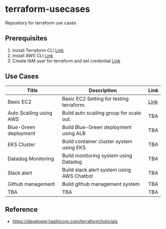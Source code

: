 # terraform-usecases
Repository for terraform use cases

## Prerequisites
1. Install Terraform CLI [Link](https://developer.hashicorp.com/terraform/tutorials/aws-get-started/install-cli)
2. Install AWS CLI [Link](https://docs.aws.amazon.com/cli/latest/userguide/getting-started-install.html)
3. Create IAM user for terraform and set credential [Link](https://developer.hashicorp.com/terraform/tutorials/aws-get-started/aws-build)

## Use Cases
|Title|Description|Link|
|---|---|---|
|Basic EC2|Basic EC2 Setting for testing terraform. | [Link](https://github.com/Terraform-Canvas/terraform-usecases/tree/main/basic-ec2)
|Auto Scailing using AWS | Build auto scailing group for scale out.|TBA
|Blue-Green deployment|Build Blue-Green deployment using ALB|TBA
|EKS Cluster|Build container cluster system using EKS|TBA|
|Datadog Monitoring|Build monitoring system using Datadog|TBA
|Slack alert|Build slack alert system using AWS Chatbot|TBA
Github management|Build github management system|TBA
|TBA |TBA|TBA


## Reference
- https://developer.hashicorp.com/terraform/tutorials
